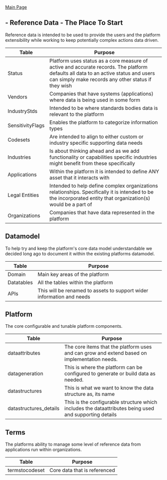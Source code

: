 <a href="https://github.com/SyntheticDataPlatform/.github/blob/main/profile/README.md" target="_blank">Main Page</a>

## - Reference Data - The Place To Start
Reference data is intended to be used to provide the users and the platform extensibility while working
to keep potentially complex actions data driven.

| Table            | Purpose                                                                                                                                                                                   | 
|------------------|-------------------------------------------------------------------------------------------------------------------------------------------------------------------------------------------|
| Status           | Platform uses status as a core measure of active and accurate records. The platform defaults all data to an active status and users can simply make records any other status if they wish | 
| Vendors          | Companies that have systems (applications) where data is being used in some form                                                                                                          |
| IndustryStds     | Intended to be where standards bodies data is relevant to the platform                                                                                                                    |
| SensitivityFlags | Enables the platform to categorize information types                                                                                                                                      |
| Codesets         | Are intended to align to either custom or industry specific supporting data needs                                                                                                         |
| Industries       | Is about thinking ahead and as we add functionality or capabilities specific industries might benefit from these specifically                                                             |
| Applications     | Within the platform it is intended to define ANY asset that it interacts with                                                                                                             |
| Legal Entities   | Intended to help define complex organizations relationships. Specifically it is intended to be the incorporated entity that organization(s) would be a part of                            |
| Organizations    | Companies that have data represented in the platform                                                                                                                                      |

## Datamodel
To help try and keep the platform's core data model understandable we decided long ago to document it
within the existing platforms datamodel.

| Table      | Purpose                                                               | 
|------------|-----------------------------------------------------------------------|
| Domain     | Main key areas of the platform                                        
| Datatables | All the tables within the platform                                    |
| APIs       | This will be renamed to assets to support wider information and needs |

## Platform
The core configurable and tunable platform components.

| Table                  | Purpose                                                                                                | 
|------------------------|--------------------------------------------------------------------------------------------------------|
| dataattributes         | The core items that the platform uses and can grow and extend based on implementation needs.           |
| datageneration         | This is where the platform can be configured to generate or build data as needed.                      |
| datastructures         | This is what we want to know the data structure as, its name                                           |
| datastructures_details | This is the configurable structure which includes the dataattributes being used and supporting details |

## Terms
The platforms ability to manage some level of reference data from applications run within organizations.

| Table          | Purpose                      | 
|----------------|------------------------------|
| termstocodeset | Core data that is referenced |



